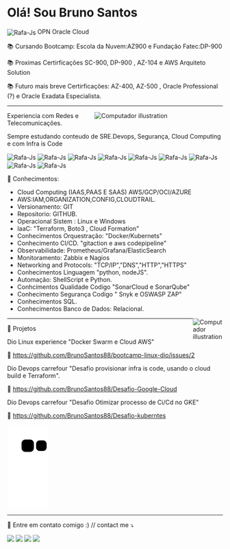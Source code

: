 # Olá! Sou Bruno Santos 
<img align="center" alt="Rafa-Js" height="20" width="20" src="https://user-images.githubusercontent.com/91704169/189937763-f6e4f8ef-3a3e-4912-8f0c-1123d23c8a52.png" /> OPN Oracle Cloud <p/>

📚 Cursando Bootcamp: Escola da Nuvem:AZ900 e Fundação Fatec:DP-900 </p>
📚 Proximas Certirficações SC-900, DP-900 , AZ-104 e AWS Arquiteto Solution </p>
📚 Futuro mais breve Certirficações: AZ-400, AZ-500 , Oracle Professional (?) e Oracle Exadata Especialista.
___________________________________________________________________________________________________________________________________________________

<img src="https://user-images.githubusercontent.com/91704169/190932839-a26b1e03-3e0d-4788-9d26-489a574f5785.png" min-width="300px" max-width="300px" width="300px" align="right" alt="Computador illustration">

Experiencia com Redes e Telecomunicações. </p>
Sempre estudando conteudo de SRE.Devops, Segurança, Cloud Computing e com Infra is Code <br>
</p>

<p align="left">
       
<img align="center" alt="Rafa-Js" height="45" width="50" src="https://camo.githubusercontent.com/f91b95eb3d491ce5372409236b4332ef937a8898749f296cad370f17610ca1cf/68747470733a2f2f63646e2e6a7364656c6976722e6e65742f67682f64657669636f6e732f64657669636f6e2f69636f6e732f67726166616e612f67726166616e612d6f726967696e616c2d776f72646d61726b2e737667"/>       
<img align="center" alt="Rafa-Js" height="60" width="55" src="https://cdn.jsdelivr.net/gh/devicons/devicon/icons/docker/docker-original-wordmark.svg" />
<img align="center" alt="Rafa-Js" height="45" width="55" src="https://cdn.jsdelivr.net/gh/devicons/devicon/icons/linux/linux-original.svg" />
<img align="center" alt="Rafa-Js" height="50" width="50" src="https://cdn.jsdelivr.net/gh/devicons/devicon/icons/putty/putty-original.svg" />
<img align="center" alt="Rafa-Js" height="50" width="55" src="https://user-images.githubusercontent.com/91704169/190546385-e769a76d-f66b-4a68-aae8-2b4a159284be.png" />
<img align="center" alt="Rafa-Js" height="55" width="40" src="https://user-images.githubusercontent.com/91704169/191962723-bfff842e-3f17-4ca8-8767-76303d260623.png"/>
<img align="center" alt="Rafa-Js" height="60" width="55" src="https://user-images.githubusercontent.com/91704169/191961752-ad1d9b23-fa5a-4ccf-bbf3-0689bf54b0bf.png" />
<img align="center" alt="Rafa-Js" height="50" width="50" src="https://user-images.githubusercontent.com/91704169/191962476-7c082743-5de4-4e82-9335-2b1ae1f3603d.png"/>
<img align="center" alt="Rafa-Js" height="45" width="50" src="https://user-images.githubusercontent.com/91704169/191870517-db3bd422-fd43-499b-853e-c4028cde474d.png"/>
       
 </p>

  
   💌 Conhecimentos:
   - Cloud Computing (IAAS,PAAS E SAAS) AWS/GCP/OCI/AZURE
   - AWS:IAM,ORGANIZATION,CONFIG,CLOUDTRAIL.
   - Versionamento: GIT
   - Repositorio: GITHUB.
   - Operacional Sistem : Linux e Windows
   - IaaC: "Terraform, Boto3 , Cloud Formation"
   - Conhecimentos Orquestração: "Docker/Kubernets"
   - Conhecimento CI/CD. "gitaction e aws codepipeline"
   - Observabilidade: Prometheus/Grafana/ElasticSearch 
   - Monitoramento: Zabbix e Nagios
   - Networking and Protocols: "TCP/IP","DNS","HTTP","HTTPS"
   - Conhecimentos Linguagem "python, nodeJS".
   - Automação: ShellScript e Python.
   - Conhcimentos Qualidade Codigo "SonarCloud e SonarQube"
   - Conhecimento Segurança Codigo " Snyk e OSWASP ZAP"
   - Conhecimentos SQL.
   - Conhecimentos Banco de Dados: Relacional. 
         
<img src="https://user-images.githubusercontent.com/91704169/190933591-a528852c-966f-40e3-8a49-5fb869799d7f.png" min-width="70px" max-width="70px" width="70
px" align="right" alt="Computador illustration">    
       
___________________________________________________________________________________________________________________________________________________

💼 Projetos </p>
Dio Linux experience "Docker Swarm e Cloud AWS" </p>
💼 https://github.com/BrunoSantos88/bootcamp-linux-dio/issues/2 </p>

Dio Devops carrefour  "Desafio provisionar infra is code, usando o cloud build e Terraform". </p>
💼 https://github.com/BrunoSantos88/Desafio-Google-Cloud </p>

Dio Devops carrefour "Desafio Otimizar processo de Ci/Cd no GKE" </p>
💼 https://github.com/BrunoSantos88/Desafio-kuberntes </p>

  </div>
  
![Snake animation](https://github.com/rafaballerini/rafaballerini/blob/output/github-contribution-grid-snake.svg)

___________________________________________________________________________________________________________________________________________________
💌 Entre em contato comigo :) // contact me ⤵
</p>

<p align="left">
  <a href="mailto:brunosantosc1@gmail.com" alt="Gmail">
  <img src="https://img.shields.io/badge/-Gmail-%23333?style=for-the-badge&logo=gmail&logoColor=white" target="_blank"></a>
  <a href="https://www.linkedin.com/in/brunosantos88" target="_blank"><img src="https://img.shields.io/badge/-LinkedIn-%230077B5?style=for-the-badge&logo=linkedin&logoColor=white" target="_blank"></a>
   <a href="https://wa.me/+5513991353329" target="_blank">
   <img src="https://img.shields.io/badge/WhatsApp-25D366?style=for-the-badge&logo=whatsapp&logoColor=white"></a>
   <a href="https://t.me/BrunoSantos88" target="_blank"><img src="https://img.shields.io/badge/Telegram-2CA5E0?style=for-the-badge&logo=telegram&logoColor=white"     target="_blank"></a> 
       


 

